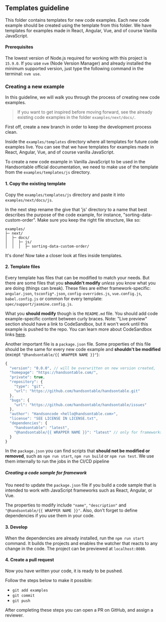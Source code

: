 ## Templates guideline

This folder contains templates for new code examples. Each new code example should be created using the template from this folder. We have templates for examples made in React, Angular, Vue, and of course Vanilla JavaScript.

#### Prerequisites
The lowest version of Node.js required for working with this project is `15.9.0`. If you use `nvm` (Node Version Manager) and already installed the minimum supported version, just type the following command in the terminal: `nvm use`.

### Creating a new example

In this guideline, we will walk you through the process of creating new code examples. 

> If you want to get inspired before moving forward, see the already existing code examples in the folder `examples/next/docs/`.

First off, create a new branch in order to keep the development process clean.

Inside the `examples/templates` directory where all templates for future code examples live. You can see that we have templates for examples made in React, Angular, Vue, and of course vanilla JavaScript.

To create a new code example in Vanilla JavaScript to be used in the Handsontable official documentation, we need to make use of the template from the `examples/templates/js` directory.

#### 1. Copy the existing template

Copy the `examples/templates/js` directory and paste it into `examples/next/docs/js`.

In the next step rename the give that 'js' directory to a name that best describes the purpose of the code example, for instance, "sorting-data-custom-order". Make sure you keep the right file structure, like so:

```
examples/
├─ next/
│  ├─ docs/
│  │  ├─ js/
│  │  │  ├─ sorting-data-custom-order/
```

It's done! Now take a closer look at files inside templates.

#### 2. Template files

Every template has files that can be modified to match your needs. But there are some files that you **shouldn't modify** *unless* you know what you are doing (things can break). These files are either framework-specific: `angular.json`, `tsconfig*.json`, `config-overrides.js`, `vue.config.js`, `babel.config.js` or common for every template: `spec/support/jasmine.config.js`.

What you **should modify** though is the `README.md` file. You should add code example-specific content between curly braces. Note: "Live preview" section should have a link to CodeSandbox, but it won't work until this example is pushed to the repo. You can learn more about CodeSandbox links [here](../#live-on-production).

Another important file is a `package.json` file. Some properties of this file should be the same for every new code example and **shouldn't be modified** (except `"@handsontable/{{ WRAPPER NAME }}"`):

```javascript
{
  "version": "0.0.0", // will be overwritten on new version created,
  "homepage": "https://handsontable.com/",
  "private": true,
  "repository": {
    "type": "git",
    "url": "https://github.com/handsontable/handsontable.git"
  },
  "bugs": {
    "url": "https://github.com/handsontable/handsontable/issues"
  },
  "author": "Handsoncode <hello@handsontable.com>",
  "license": "SEE LICENSE IN LICENSE.txt",
  "dependencies": {
    "handsontable": "latest",
    "@handsontable/{{ WRAPPER NAME }}": "latest" // only for frameworks, e.g. "@handsontable/react": "latest"
  }
}
```

In the `package.json` you can find scripts that **should not be modified or removed**, such as `npm run start`, `npm run build` or `npm run test`. We use them internally to run the jobs in the CI/CD pipeline

##### Creating a code sample for framework

You need to update the `package.json` file if you build a code sample that is intended to work with JavaScript frameworks such as React, Angular, or Vue. 

The properties to modify include `"name"`, `"description"` and `"@handsontable/{{ WRAPPER NAME }}"`. Also, don't forget to define dependencies if you use them in your code.

#### 3. Develop

When the dependencies are already installed, run the `npm run start` command. It builds the projects and enables the watcher that reacts to any change in the code. The project can be previewed at `localhost:8080`.

#### 4. Create a pull request

Now you have written your code, it is ready to be pushed. 

Follow the steps below to make it possible:
- `git add examples`
- `git commit`
- `git push`

After completing these steps you can open a PR on GitHub, and assign a reviewer.
